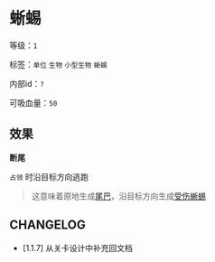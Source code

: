 # 蜥蜴

等级：`1`

标签：`单位` `生物` `小型生物` `蜥蜴`

内部id：`?`

可吸血量：`50`

## 效果

**断尾**

`占领` 时沿目标方向逃跑

> 这意味着原地生成[尾巴](尾巴.md)，沿目标方向生成[受伤蜥蜴](受伤蜥蜴.md)

## CHANGELOG

- [1.1.7] 从关卡设计中补充回文档
